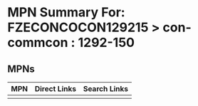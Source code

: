 



# MPN Summary For: FZECONCOCON129215 > con-commcon : 1292-150

## MPNs
  

|MPN|Direct Links|Search Links|
| :--- | :--- | :--- |
||||
